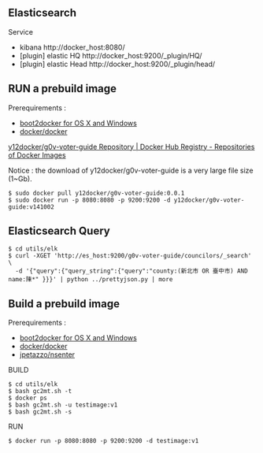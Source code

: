 ## Elasticsearch

Service

* kibana http://docker_host:8080/
* [plugin] elastic HQ http://docker_host:9200/_plugin/HQ/
* [plugin] elastic Head http://docker_host:9200/_plugin/head/


## RUN a prebuild image

Prerequirements :

* [boot2docker for OS X and Windows](https://github.com/boot2docker/boot2docker)
* [docker/docker](https://github.com/docker/docker)

[y12docker/g0v-voter-guide Repository | Docker Hub Registry - Repositories of Docker Images](https://registry.hub.docker.com/u/y12docker/g0v-voter-guide/)

Notice : the download of y12docker/g0v-voter-guide is a very large file size (1~Gb).

```
$ sudo docker pull y12docker/g0v-voter-guide:0.0.1
$ sudo docker run -p 8080:8080 -p 9200:9200 -d y12docker/g0v-voter-guide:v141002
```


## Elasticsearch Query

```
$ cd utils/elk
$ curl -XGET 'http://es_host:9200/g0v-voter-guide/councilors/_search' \
  -d '{"query":{"query_string":{"query":"county:(新北市 OR 臺中市) AND name:陳*" }}}' | python ../prettyjson.py | more
```

## Build a prebuild image

Prerequirements :

* [boot2docker for OS X and Windows](https://github.com/boot2docker/boot2docker)
* [docker/docker](https://github.com/docker/docker)
* [jpetazzo/nsenter](https://github.com/jpetazzo/nsenter)

BUILD

```
$ cd utils/elk
$ bash gc2mt.sh -t
$ docker ps
$ bash gc2mt.sh -u testimage:v1
$ bash gc2mt.sh -s
```

RUN

```
$ docker run -p 8080:8080 -p 9200:9200 -d testimage:v1
```
